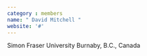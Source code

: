 ```yaml
---
category : members
name: " David Mitchell " 
website: '#'
---
```

Simon Fraser University
Burnaby, B.C., Canada

